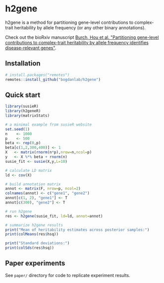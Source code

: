 # h2gene

h2gene is a method for partitioning gene-level contributions to complex-trait heritability by allele frequency (or any other binary annotations).

Check out the bioRxiv manuscript [Burch, Hou et al. "Partitioning gene-level contributions to complex-trait heritability by allele frequency identifies disease-relevant genes"](https://www.biorxiv.org/content/10.1101/2021.08.17.456722v1).


## Installation
```R
# install.packages("remotes")
remotes::install_github("bogdanlab/h2gene")
```

## Quick start
```R
library(susieR)
library(h2geneR)
library(matrixStats)

# a minimal example from susieR website
set.seed(1)
n    <- 1000
p    <- 500
beta <- rep(0,p)
beta[c(1,2,300,400)] <- 1
X   <- matrix(rnorm(n*p),nrow=n,ncol=p)
y   <- X %*% beta + rnorm(n)
susie_fit <- susie(X,y,L=10)

# calculate LD matrix
ld <- cov(X)

# build annotation matrix
annot <- matrix(F, nrow=p, ncol=2)
colnames(annot) <- c("gene1", "gene2")
annot[c(1, 2), "gene1"] <- T
annot[c(300), "gene2"] <- T

# run h2gene
res <- h2gene(susie_fit, ld=ld, annot=annot)

# summarize h2gene results
print("Mean of heritability estimates across posterior samples:")
print(colMeans(res$hsq))

print("Standard deviations:")
print(colSds(res$hsq))
```

## Paper experiments
See `paper/` directory for code to replicate experiment results. 
